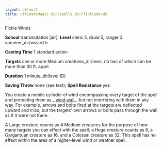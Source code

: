 ```yaml
---
layout: default
title: ultimateMagic_dir/spells_dir/fickleWinds
---
```

Fickle Winds

**School** transmutation [air]; **Level** cleric 5, druid 5, ranger 3, sorcerer_dir/wizard 5

**Casting Time** 1 standard action

**Targets** one or more Medium creatures_dir/level, no two of which can be more than 30 ft. apart

**Duration** 1 minute_dir/level (D)

**Saving Throw** none (see text); **Spell Resistance** yes

You create a mobile cylinder of wind encompassing every target of the spell and protecting them as _ [wind wall](../spells_dir/windWall#_wind-wall)_, but not interfering with them in any way. For example, arrows and bolts fired at the targets are deflected upward and miss, but the targets' own arrows or bolts pass through the wall as if it were not there.

A Large creature counts as 4 Medium creatures for the purpose of how many targets you can effect with the spell; a Huge creature counts as 8, a Gargantuan creature as 16, and a Colossal creature as 32. This spell has no effect within the area of a higher-level wind or weather spell.

